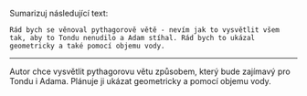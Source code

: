 Sumarizuj následující text:

```
Rád bych se věnoval pythagorově větě - nevím jak to vysvětlit všem tak, aby to Tondu nenudilo a Adam stíhal. Rád bych to ukázal geometricky a také pomocí objemu vody.
```

---

<!-- chatcmpl-74DYU7SPIH5RdzPTlP6SM0T82oMwY -->

Autor chce vysvětlit pythagorovu větu způsobem, který bude zajímavý pro Tondu i Adama. Plánuje ji ukázat geometricky a pomocí objemu vody.
